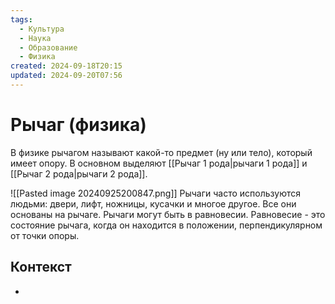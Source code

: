 ```yaml
---
tags:
  - Культура
  - Наука
  - Образование
  - Физика
created: 2024-09-18T20:15
updated: 2024-09-20T07:56
---
```

# Рычаг (физика)

В физике рычагом называют какой-то предмет (ну или тело), который имеет опору.
В основном выделяют [[Рычаг 1 рода|рычаги 1 рода]] и [[Рычаг 2 рода|рычаги 2 рода]].

![[Pasted image 20240925200847.png]]
Рычаги часто используются людьми: двери, лифт, ножницы, кусачки и многое другое. Все они основаны на рычаге.
Рычаги могут быть в равновесии. Равновесие - это состояние рычага, когда он находится в положении, перпендикулярном от точки опоры.
## Контекст
- 

